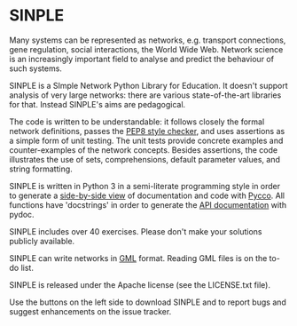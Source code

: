 # SINPLE

Many systems can be represented as networks, e.g. transport connections, 
gene regulation, social interactions, the World Wide Web. 
Network science is an increasingly important field to analyse 
and predict the behaviour of such systems. 

SINPLE is a SImple Network Python Library for Education. 
It doesn't support analysis of very large networks: 
there are various state-of-the-art libraries for that.
Instead SINPLE's aims are pedagogical.

The code is written to be understandable: 
it follows closely the formal network definitions, 
passes the [PEP8 style checker](https://github.com/jcrocholl/pep8),
and uses assertions as a simple form of unit testing. 
The unit tests provide concrete examples and 
counter-examples of the network concepts.
Besides assertions, the code illustrates the use of sets, comprehensions,
default parameter values, and string formatting.

SINPLE is written in Python 3 in a semi-literate programming style in order to
generate a [side-by-side view](http://mwermelinger.bitbucket.org/sinple/sinple.html) 
of documentation and code with [Pycco](http://fitzgen.github.io/pycco/). 
All functions have 'docstrings' in order to generate the 
[API documentation](http://mwermelinger.bitbucket.org/sinple/api.html)
with pydoc.

SINPLE includes over 40 exercises. 
Please don't make your solutions publicly available.

SINPLE can write networks in
[GML](http://en.wikipedia.org/wiki/Graph_Modelling_Language) format. 
Reading GML files is on the to-do list.

SINPLE is released under the Apache license (see the LICENSE.txt file).

Use the buttons on the left side to download SINPLE and 
to report bugs and suggest enhancements on the issue tracker.
